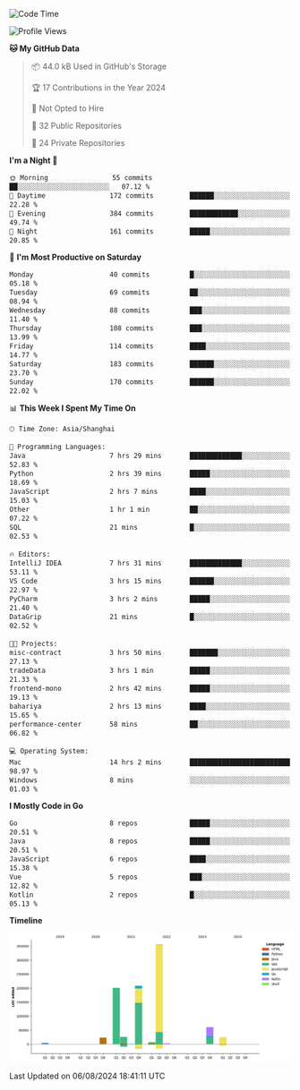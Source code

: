 <!--START_SECTION:waka-->
![Code Time](http://img.shields.io/badge/Code%20Time-2%2C572%20hrs%2016%20mins-blue)

![Profile Views](http://img.shields.io/badge/Profile%20Views-0-blue)

**🐱 My GitHub Data** 

> 📦 44.0 kB Used in GitHub's Storage 
 > 
> 🏆 17 Contributions in the Year 2024
 > 
> 🚫 Not Opted to Hire
 > 
> 📜 32 Public Repositories 
 > 
> 🔑 24 Private Repositories 
 > 
**I'm a Night 🦉** 

```text
🌞 Morning                55 commits          ██░░░░░░░░░░░░░░░░░░░░░░░   07.12 % 
🌆 Daytime                172 commits         ██████░░░░░░░░░░░░░░░░░░░   22.28 % 
🌃 Evening                384 commits         ████████████░░░░░░░░░░░░░   49.74 % 
🌙 Night                  161 commits         █████░░░░░░░░░░░░░░░░░░░░   20.85 % 
```
📅 **I'm Most Productive on Saturday** 

```text
Monday                   40 commits          █░░░░░░░░░░░░░░░░░░░░░░░░   05.18 % 
Tuesday                  69 commits          ██░░░░░░░░░░░░░░░░░░░░░░░   08.94 % 
Wednesday                88 commits          ███░░░░░░░░░░░░░░░░░░░░░░   11.40 % 
Thursday                 108 commits         ███░░░░░░░░░░░░░░░░░░░░░░   13.99 % 
Friday                   114 commits         ████░░░░░░░░░░░░░░░░░░░░░   14.77 % 
Saturday                 183 commits         ██████░░░░░░░░░░░░░░░░░░░   23.70 % 
Sunday                   170 commits         ██████░░░░░░░░░░░░░░░░░░░   22.02 % 
```


📊 **This Week I Spent My Time On** 

```text
🕑︎ Time Zone: Asia/Shanghai

💬 Programming Languages: 
Java                     7 hrs 29 mins       █████████████░░░░░░░░░░░░   52.83 % 
Python                   2 hrs 39 mins       █████░░░░░░░░░░░░░░░░░░░░   18.69 % 
JavaScript               2 hrs 7 mins        ████░░░░░░░░░░░░░░░░░░░░░   15.03 % 
Other                    1 hr 1 min          ██░░░░░░░░░░░░░░░░░░░░░░░   07.22 % 
SQL                      21 mins             █░░░░░░░░░░░░░░░░░░░░░░░░   02.53 % 

🔥 Editors: 
IntelliJ IDEA            7 hrs 31 mins       █████████████░░░░░░░░░░░░   53.11 % 
VS Code                  3 hrs 15 mins       ██████░░░░░░░░░░░░░░░░░░░   22.97 % 
PyCharm                  3 hrs 2 mins        █████░░░░░░░░░░░░░░░░░░░░   21.40 % 
DataGrip                 21 mins             █░░░░░░░░░░░░░░░░░░░░░░░░   02.52 % 

🐱‍💻 Projects: 
misc-contract            3 hrs 50 mins       ███████░░░░░░░░░░░░░░░░░░   27.13 % 
tradeData                3 hrs 1 min         █████░░░░░░░░░░░░░░░░░░░░   21.33 % 
frontend-mono            2 hrs 42 mins       █████░░░░░░░░░░░░░░░░░░░░   19.13 % 
bahariya                 2 hrs 13 mins       ████░░░░░░░░░░░░░░░░░░░░░   15.65 % 
performance-center       58 mins             ██░░░░░░░░░░░░░░░░░░░░░░░   06.82 % 

💻 Operating System: 
Mac                      14 hrs 2 mins       █████████████████████████   98.97 % 
Windows                  8 mins              ░░░░░░░░░░░░░░░░░░░░░░░░░   01.03 % 
```

**I Mostly Code in Go** 

```text
Go                       8 repos             █████░░░░░░░░░░░░░░░░░░░░   20.51 % 
Java                     8 repos             █████░░░░░░░░░░░░░░░░░░░░   20.51 % 
JavaScript               6 repos             ████░░░░░░░░░░░░░░░░░░░░░   15.38 % 
Vue                      5 repos             ███░░░░░░░░░░░░░░░░░░░░░░   12.82 % 
Kotlin                   2 repos             █░░░░░░░░░░░░░░░░░░░░░░░░   05.13 % 
```



**Timeline**

![Lines of Code chart](https://raw.githubusercontent.com/youtiaoguagua/youtiaoguagua/master/assets/bar_graph.png)


 Last Updated on 06/08/2024 18:41:11 UTC
<!--END_SECTION:waka-->